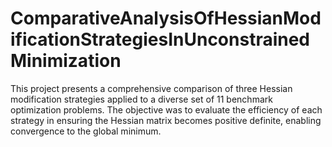 # ComparativeAnalysisOfHessianModificationStrategiesInUnconstrainedMinimization
This project presents a comprehensive comparison of three Hessian modification strategies applied to a diverse set of 11 benchmark optimization problems. The objective was to evaluate the efficiency of each strategy in ensuring the Hessian matrix becomes positive definite, enabling convergence to the global minimum.
